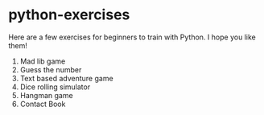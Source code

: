 # python-exercises

Here are a few exercises for beginners to train with Python. I hope you like them!

1. Mad lib game
2. Guess the number
3. Text based adventure game
4. Dice rolling simulator
5. Hangman game
6. Contact Book
